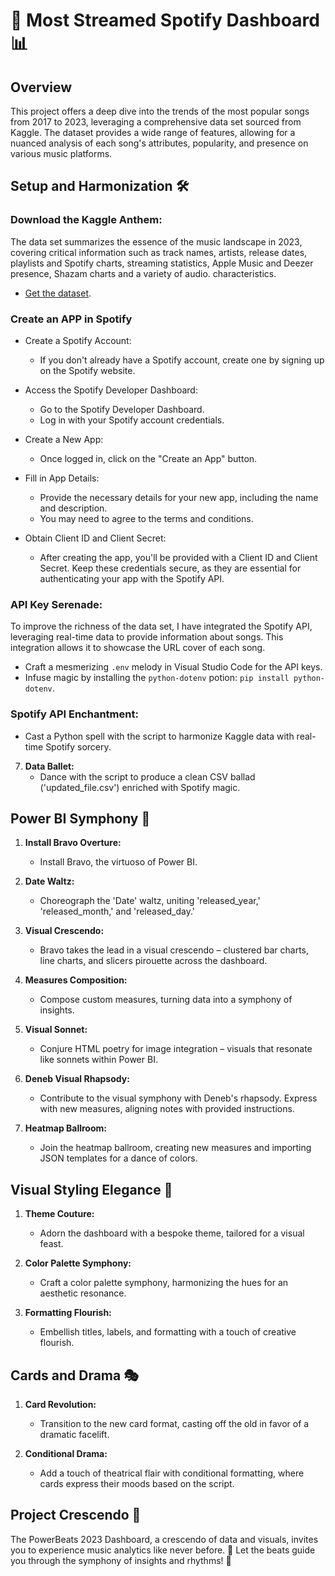 # 🎵 Most Streamed Spotify Dashboard 📊

## Overview

This project offers a deep dive into the trends of the most popular songs from 2017 to 2023, leveraging a comprehensive data set sourced from Kaggle. The dataset provides a wide range of features, allowing for a nuanced analysis of each song's attributes, popularity, and presence on various music platforms.

## Setup and Harmonization 🛠️

### **Download the Kaggle Anthem:**
   
The data set summarizes the essence of the music landscape in 2023, covering critical information such as track names, artists, release dates, playlists and Spotify charts, streaming statistics, Apple Music and Deezer presence, Shazam charts and a variety of audio. characteristics.
   
   - [Get the dataset](https://www.kaggle.com/datasets/nelgiriyewithana/top-spotify-songs-2023?resource=download).

### **Create an APP in Spotify**

  - Create a Spotify Account:

    - If you don't already have a Spotify account, create one by signing up on the Spotify website.

  - Access the Spotify Developer Dashboard:

    - Go to the Spotify Developer Dashboard.
    - Log in with your Spotify account credentials.
 
  - Create a New App:

    - Once logged in, click on the "Create an App" button.

  - Fill in App Details:

    - Provide the necessary details for your new app, including the name and description.
    - You may need to agree to the terms and conditions.

  - Obtain Client ID and Client Secret:

    - After creating the app, you'll be provided with a Client ID and Client Secret. Keep these credentials secure, as they are essential for authenticating your app with the Spotify API.

### **API Key Serenade:**

   To improve the richness of the data set, I have integrated the Spotify API, leveraging real-time data to provide information about songs. This integration allows it to showcase the URL cover of each song. 

   - Craft a mesmerizing `.env` melody in Visual Studio Code for the API keys.
   - Infuse magic by installing the `python-dotenv` potion: `pip install python-dotenv`.

### **Spotify API Enchantment:**
   
   - Cast a Python spell with the script to harmonize Kaggle data with real-time Spotify sorcery.

7. **Data Ballet:**
   - Dance with the script to produce a clean CSV ballad ('updated_file.csv') enriched with Spotify magic.

## Power BI Symphony 🎵

1. **Install Bravo Overture:**
   - Install Bravo, the virtuoso of Power BI.

2. **Date Waltz:**
   - Choreograph the 'Date' waltz, uniting 'released_year,' 'released_month,' and 'released_day.'

3. **Visual Crescendo:**
   - Bravo takes the lead in a visual crescendo – clustered bar charts, line charts, and slicers pirouette across the dashboard.

4. **Measures Composition:**
   - Compose custom measures, turning data into a symphony of insights.

5. **Visual Sonnet:**
   - Conjure HTML poetry for image integration – visuals that resonate like sonnets within Power BI.

6. **Deneb Visual Rhapsody:**
   - Contribute to the visual symphony with Deneb's rhapsody. Express with new measures, aligning notes with provided instructions.

7. **Heatmap Ballroom:**
   - Join the heatmap ballroom, creating new measures and importing JSON templates for a dance of colors.

## Visual Styling Elegance 💅

1. **Theme Couture:**
   - Adorn the dashboard with a bespoke theme, tailored for a visual feast.

2. **Color Palette Symphony:**
   - Craft a color palette symphony, harmonizing the hues for an aesthetic resonance.

3. **Formatting Flourish:**
   - Embellish titles, labels, and formatting with a touch of creative flourish.

## Cards and Drama 🎭

1. **Card Revolution:**
   - Transition to the new card format, casting off the old in favor of a dramatic facelift.

2. **Conditional Drama:**
   - Add a touch of theatrical flair with conditional formatting, where cards express their moods based on the script.

## Project Crescendo 🚀

The PowerBeats 2023 Dashboard, a crescendo of data and visuals, invites you to experience music analytics like never before. 🚀 Let the beats guide you through the symphony of insights and rhythms! 🎉
